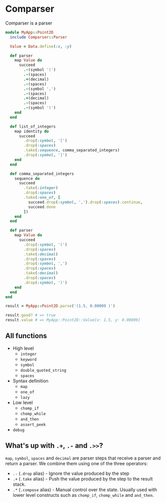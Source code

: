 # Comparser

Comparser is a parser 

```ruby
module MyApp::Point2D
  include Comparser::Parser

  Value = Data.define(:x, :y)

  def parser
    map Value do
      succeed
        .-(symbol '(')
        .-(spaces)
        .+(decimal)
        .-(spaces)
        .-(symbol ',')
        .-(spaces)
        .+(decimal)
        .-(spaces)
        .-(symbol ')')
    end
  end

  def list_of_integers
    map identity do
      succeed
        .drop(:symbol, '[')
        .drop(:spaces)
        .take(:sequence, comma_separated_integers)
        .drop(:symbol, ']')
    end
  end

  def comma_separated_integers
    sequence do
      succeed
        .take(:integer)
        .drop(:spaces)
        .take(:one_of, [
          succeed.drop(:symbol, ',').drop(:spaces).continue,
          succeed.done
        ])
    end
  end

  def parser
    map Value do
      succeed
        .drop(:symbol, '(')
        .drop(:spaces)
        .take(:decimal)
        .drop(:spaces)
        .drop(:symbol, ',')
        .drop(:spaces)
        .take(:decimal)
        .drop(:spaces)
        .drop(:symbol, ')')
    end
  end
end

result = MyApp::Point2D.parse('(1.5, 0.00009 )')

result.good? # => true
result.value # => MyApp::Point2D::Value[x: 1.5, y: 0.00009]
```

## All functions

* High level
  * `integer`
  * `keyword`
  * `symbol`
  * `double_quoted_string`
  * `spaces`
* Syntax definition
  * `map`
  * `one_of`
  * `lazy`
* Low level
  * `chomp_if`
  * `chomp_while`
  * `and_then`
  * `assert_peek`
* `debug`

## What's up with `.+`, `.-` and `.>>`?

`map`, `symbol`, `spaces` and `decimal` are parser steps that receive
a parser and return a parser. We combine them using one of the three operators:

* `.-` (`.drop` alias) - Ignore the value produced by the step
* `.+` (`.take` alias) - Push the value produced by the step to the result stack.
* `.*` (`.compose` alias) - Manual control over the state. Usually used with lower level constructs such as `chomp_if`, `chomp_while` and `and_then`.
